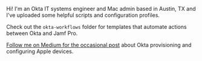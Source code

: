 Hi! I'm an Okta IT systems engineer and Mac admin based in Austin, TX and I've uploaded some helpful scripts and configuration profiles.

Check out the `okta-workflows` folder for templates that automate actions between Okta and Jamf Pro.

[Follow me on Medium for the occasional post](https://medium.com/@stephentshort) about Okta provisioning and configuring Apple devices.
